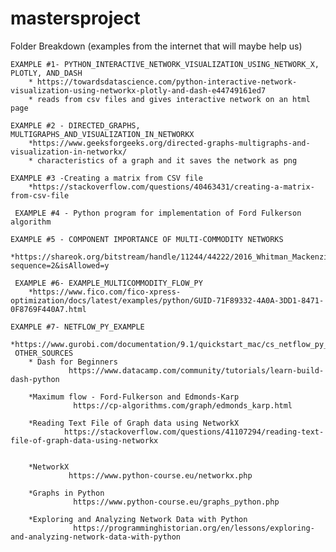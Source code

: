 # mastersproject
Folder Breakdown
    (examples from the internet that will maybe help us)


    EXAMPLE #1- PYTHON_INTERACTIVE_NETWORK_VISUALIZATION_USING_NETWORK_X, PLOTLY, AND_DASH
        * https://towardsdatascience.com/python-interactive-network-visualization-using-networkx-plotly-and-dash-e44749161ed7
        * reads from csv files and gives interactive network on an html page

    EXAMPLE #2 - DIRECTED_GRAPHS, MULTIGRAPHS_AND_VISUALIZATION_IN_NETWORKX
        *https://www.geeksforgeeks.org/directed-graphs-multigraphs-and-visualization-in-networkx/
        * characteristics of a graph and it saves the network as png

    EXAMPLE #3 -Creating a matrix from CSV file
        *https://stackoverflow.com/questions/40463431/creating-a-matrix-from-csv-file

     EXAMPLE #4 - Python program for implementation of Ford Fulkerson algorithm

    EXAMPLE #5 - COMPONENT IMPORTANCE OF MULTI-COMMODITY NETWORKS
        *https://shareok.org/bitstream/handle/11244/44222/2016_Whitman_Mackenzie_Thesis.pdf?sequence=2&isAllowed=y

     EXAMPLE #6- EXAMPLE_MULTICOMMODITY_FLOW_PY
        *https://www.fico.com/fico-xpress-optimization/docs/latest/examples/python/GUID-71F89332-4A0A-3DD1-8471-0F8769F440A7.html

    EXAMPLE #7- NETFLOW_PY_EXAMPLE
        *https://www.gurobi.com/documentation/9.1/quickstart_mac/cs_netflow_py_example.html
     OTHER_SOURCES
        * Dash for Beginners
                 https://www.datacamp.com/community/tutorials/learn-build-dash-python

        *Maximum flow - Ford-Fulkerson and Edmonds-Karp
                  https://cp-algorithms.com/graph/edmonds_karp.html

        *Reading Text File of Graph data using NetworkX
                https://stackoverflow.com/questions/41107294/reading-text-file-of-graph-data-using-networkx


        *NetworkX
                 https://www.python-course.eu/networkx.php

        *Graphs in Python
                  https://www.python-course.eu/graphs_python.php

        *Exploring and Analyzing Network Data with Python
                  https://programminghistorian.org/en/lessons/exploring-and-analyzing-network-data-with-python
